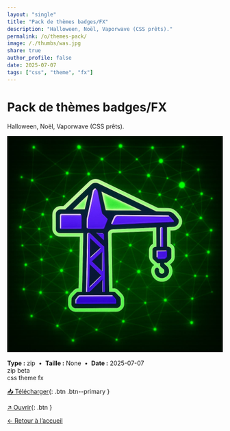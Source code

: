 ```yaml
---
layout: "single"
title: "Pack de thèmes badges/FX"
description: "Halloween, Noël, Vaporwave (CSS prêts)."
permalink: /o/themes-pack/
image: /./thumbs/was.jpg
share: true
author_profile: false
date: 2025-07-07
tags: ["css", "theme", "fx"]
---
```

# Pack de thèmes badges/FX

Halloween, Noël, Vaporwave (CSS prêts).

![Aperçu](/./thumbs/was.jpg)

<div class="info-box">
<strong>Type :</strong> zip &nbsp;•&nbsp; <strong>Taille :</strong> None &nbsp;•&nbsp; <strong>Date :</strong> 2025-07-07
</div>

<div class="badges"><span class="badge">zip</span> <span class="badge">beta</span></div>
<div class="tags"><span class="tag">css</span> <span class="tag">theme</span> <span class="tag">fx</span></div>



[📥 Télécharger](/./zips/themes-pack.zip){: .btn .btn--primary }

[↗ Ouvrir](/./zips/themes-pack.zip){: .btn }

[← Retour à l’accueil](/)
